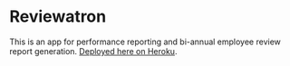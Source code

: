 # Reviewatron

This is an app for performance reporting and bi-annual employee review
report generation. [Deployed here on Heroku](https://tranquil-island-12758.herokuapp.com/).
